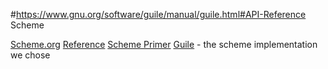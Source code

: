 #https://www.gnu.org/software/guile/manual/guile.html#API-Reference Scheme

[Scheme.org](https://www.scheme.org/)
[Reference](https://www.gnu.org/software/guile/manual/guile.html#API-Reference)
[Scheme Primer](https://spritely.institute/static/papers/scheme-primer.html)
[Guile](https://www.gnu.org/software/guile) - the scheme implementation we chose
